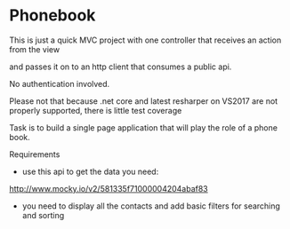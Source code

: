 # Phonebook

This is just a quick MVC project with one controller that receives an action from the view

and passes it on to an http client that consumes a public api.

No authentication involved.

Please not that because .net core and latest resharper on VS2017 are not properly supported, there is little test coverage

Task is to build a single page application that will play the role of a phone book.  

Requirements 

- use this api to get the data you need: 

http://www.mocky.io/v2/581335f71000004204abaf83 

- you need to display all the contacts and add basic filters for searching and sorting 

